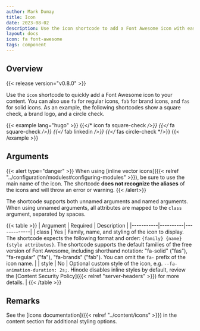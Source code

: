 ```yaml
---
author: Mark Dumay
title: Icon
date: 2023-08-02
description: Use the icon shortcode to add a Font Awesome icon with ease.
layout: docs
icon: fa font-awesome
tags: component
---
```


## Overview

{{< release version="v0.8.0" >}}

Use the `icon` shortcode to quickly add a Font Awesome icon to your content. You can also use `fa` for regular icons, `fab` for brand icons, and `fas` for solid icons. As an example, the following shortcodes show a square check, a brand logo, and a circle check.

<!-- markdownlint-disable MD037 -->
{{< example lang="hugo" >}}
{{</* icon fa square-check */>}}
{{</* fa square-check */>}}
{{</* fab linkedin */>}}
{{</* fas circle-check */>}}
{{< /example >}}
<!-- markdownlint-enable MD037 -->

## Arguments

{{< alert type="danger" >}}
When using [inline vector icons]({{< relref "../configuration/modules#configuring-modules" >}}), be sure to use the main name of the icon. The shortcode **does not recognize the aliases** of the icons and will throw an error or warning.
{{< /alert>}}

The shortcode supports both unnamed arguments and named arguments. When using unnamed arguments, all attributes are mapped to the `class` argument, separated by spaces.

{{< table >}}
| Argument  | Required | Description |
|-----------|----------|-------------|
| class     | Yes | Family, name, and styling of the icon to display. The shortcode expects the following format and order: `{family} {name} {style attributes}`. The shortcode supports the default families of the free version of Font Awesome, including shorthand notation: "fa-solid" ("fas"), "fa-regular" ("fa"), "fa-brands" ("fab"). You can omit the `fa-` prefix of the icon name. |
| style     | No | Optional custom style of the icon, e.g. `--fa-animation-duration: 2s;`. Hinode disables inline styles by default, review the [Content Security Policy]({{< relref "server-headers" >}}) for more details. |
{{< /table >}}

## Remarks

See the [icons documentation]({{< relref "../content/icons" >}}) in the content section for additional styling options.
